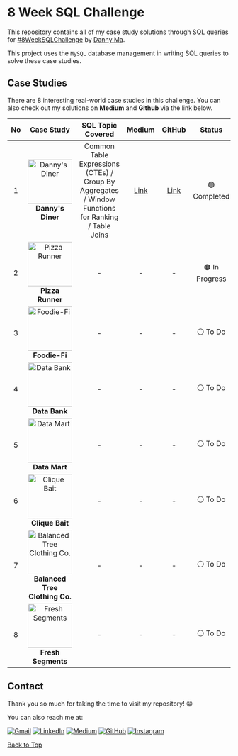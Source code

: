 # 8 Week SQL Challenge

This repository contains all of my case study solutions through SQL queries for [#8WeekSQLChallenge](https://8weeksqlchallenge.com/) by [Danny Ma](https://www.linkedin.com/in/datawithdanny/). 

This project uses the `MySQL` database management in writing SQL queries to solve these case studies.

## Case Studies

There are 8 interesting real-world case studies in this challenge. You can also check out my solutions on **Medium** and **Github** via the link below. 

| No |                                                                                                       Case Study                                                                                                        |                                         SQL Topic Covered                                          |       Medium        |                                                    GitHub                                                     |                    Status                     |
|:--:|:-----------------------------------------------------------------------------------------------------------------------------------------------------------------------------------------------------------------------:|:--------------------------------------------------------------------------------------------------:|:-------------------:|:-------------------------------------------------------------------------------------------------------------:|:---------------------------------------------:|
| 1  |              [<img src="https://8weeksqlchallenge.com/images/case-study-designs/1.png" alt="Danny's Diner" width="100" height="100">](https://8weeksqlchallenge.com/case-study-1/) <br/> **Danny's Diner**              | Common Table Expressions (CTEs) / Group By Aggregates / Window Functions for Ranking / Table Joins |      [Link]()       |             [Link](https://github.com/thanakorntha/8-week-sql-challenge/tree/main/1-danny-diner)              |  🟢 Completed <br/> <!-- (on X May 2023) -->  |
| 2  |               [<img src="https://8weeksqlchallenge.com/images/case-study-designs/2.png" alt="Pizza Runner" width="100" height="100">](https://8weeksqlchallenge.com/case-study-2/) <br/> **Pizza Runner**               |                                                 -                                                  | - <!-- [Link]()-->  |       - <!-- [Link](https://github.com/thanakorntha/8-week-sql-challenge/tree/main/2-pizza-runner) -->        | 🟠 In Progress <br/> <!-- (on X May 2023) --> |
| 3  |                  [<img src="https://8weeksqlchallenge.com/images/case-study-designs/3.png" alt="Foodie-Fi" width="100" height="100">](https://8weeksqlchallenge.com/case-study-3/) <br/> **Foodie-Fi**                  |                                                 -                                                  | - <!-- [Link]()-->  |         - <!-- [Link](https://github.com/thanakorntha/8-week-sql-challenge/tree/main/3-foodie-fi) -->         |    ⚪️ To Do <br/> <!-- (on X May 2023) -->    |
| 4  |                  [<img src="https://8weeksqlchallenge.com/images/case-study-designs/4.png" alt="Data Bank" width="100" height="100">](https://8weeksqlchallenge.com/case-study-4/) <br/> **Data Bank**                  |                                                 -                                                  | - <!-- [Link]()-->  |         - <!-- [Link](https://github.com/thanakorntha/8-week-sql-challenge/tree/main/4-data-bank) -->         |    ⚪️ To Do <br/> <!-- (on X May 2023) -->    |
| 5  |                  [<img src="https://8weeksqlchallenge.com/images/case-study-designs/5.png" alt="Data Mart" width="100" height="100">](https://8weeksqlchallenge.com/case-study-5/) <br/> **Data Mart**                  |                                                 -                                                  | - <!-- [Link]()-->  |         - <!-- [Link](https://github.com/thanakorntha/8-week-sql-challenge/tree/main/5-data-mart) -->         |    ⚪️ To Do <br/> <!-- (on X May 2023) -->    |
| 6  |                [<img src="https://8weeksqlchallenge.com/images/case-study-designs/6.png" alt="Clique Bait" width="100" height="100">](https://8weeksqlchallenge.com/case-study-6/) <br/> **Clique Bait**                |                                                 -                                                  | - <!-- [Link]() --> |        - <!-- [Link](https://github.com/thanakorntha/8-week-sql-challenge/tree/main/6-clique-bait) -->        |    ⚪️ To Do <br/> <!-- (on X May 2023) -->    |
| 7  | [<img src="https://8weeksqlchallenge.com/images/case-study-designs/7.png" alt="Balanced Tree Clothing Co." width="100" height="100">](https://8weeksqlchallenge.com/case-study-7/) <br/> **Balanced Tree Clothing Co.** |                                                 -                                                  | - <!-- [Link]() --> | - <!-- [Link](https://github.com/thanakorntha/8-week-sql-challenge/tree/main/7-balanced-tree-clothing-co) --> |    ⚪️ To Do <br/> <!-- (on X May 2023) -->    |
| 8  |             [<img src="https://8weeksqlchallenge.com/images/case-study-designs/8.png" alt="Fresh Segments" width="100" height="100">](https://8weeksqlchallenge.com/case-study-8/) <br/> **Fresh Segments**             |                                                 -                                                  | - <!-- [Link]() --> |      - <!-- [Link](https://github.com/thanakorntha/8-week-sql-challenge/tree/main/8-fresh-segments) -->       |    ⚪️ To Do <br/> <!-- (on X May 2023) -->    |


## Contact

Thank you so much for taking the time to visit my repository! 😁 

You can also reach me at:

[![Gmail](https://img.shields.io/badge/Gmail-D14836?style=for-the-badge&logo=gmail&logoColor=white)](mailto:t.thanakraikiti@gmail.com) [![LinkedIn](https://img.shields.io/badge/LinkedIn-0077B5?style=for-the-badge&logo=linkedin&logoColor=white)](https://www.linkedin.com/in/thanakornthanakraikiti/) [![Medium](https://img.shields.io/badge/Medium-12100E?style=for-the-badge&logo=medium&logoColor=white)](https://medium.com/@thanakorn.tha) [![GitHub](https://img.shields.io/badge/github-%23121011.svg?style=for-the-badge&logo=github&logoColor=white)](https://github.com/thanakorntha) [![Instagram](https://img.shields.io/badge/Instagram-E4405F?style=for-the-badge&logo=instagram&logoColor=white)](https://www.instagram.com/thanakorn.tha/)





[Back to Top](#8-week-sql-challenge)